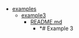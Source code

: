 - <a href = "E:\Node_projects\Node_Way\ArchivTSH_2\ArhivMetarhia_2\config-master\examples\cat.examples\dir.examples.md">examples</a>
    - <a href = "E:\Node_projects\Node_Way\ArchivTSH_2\ArhivMetarhia_2\config-master\examples\example3\cat.example3\dir.example3.md">example3</a>
        - <a href = "E:\Node_projects\Node_Way\ArchivTSH_2\ArhivMetarhia_2\config-master\examples\example3\README.md">README.md</a>
            - *# Example 3
    
